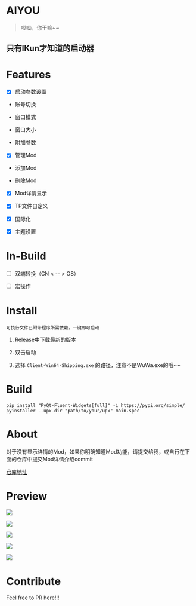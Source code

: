 # AIYOU

> 哎呦，你干嘛~~

## 只有IKun才知道的启动器

# Features

- [x] 启动参数设置

- 账号切换

- 窗口模式

- 窗口大小

- 附加参数

- [x] 管理Mod

- 添加Mod

- 删除Mod

- [x] Mod详情显示

- [x] TP文件自定义

- [x] 国际化

- [x] 主题设置

# In-Build

- [ ] 双端转换（CN < -- > OS）

- [ ] 宏操作

# Install

```
可执行文件已附带程序所需依赖，一键即可启动
```

1. Release中下载最新的版本

2. 双击启动

3. 选择 `Client-Win64-Shipping.exe` 的路径，注意不是WuWa.exe的哦~~

# Build

```
pip install "PyQt-Fluent-Widgets[full]" -i https://pypi.org/simple/
pyinstaller --upx-dir "path/to/your/upx" main.spec
```

# About

对于没有显示详情的Mod，如果你明确知道Mod功能，请提交给我，或自行在下面的仓库中提交Mod详情介绍commit

[仓库地址](https://gitee.com/wxdxyyds/aiyou_-translate)

# Preview

> 

![](https://cdn.jsdelivr.net/gh/Cey1anze/Blog_Images@main/pic/202406302149774.png)

![](https://cdn.jsdelivr.net/gh/Cey1anze/Blog_Images@main/pic/202406302154207.png)

![](https://cdn.jsdelivr.net/gh/Cey1anze/Blog_Images@main/pic/202406302155277.png)

![](https://cdn.jsdelivr.net/gh/Cey1anze/Blog_Images@main/pic/202406302155170.png)

![](https://cdn.jsdelivr.net/gh/Cey1anze/Blog_Images@main/pic/202406302156653.png)

# Contribute

Feel free to PR here!!!

